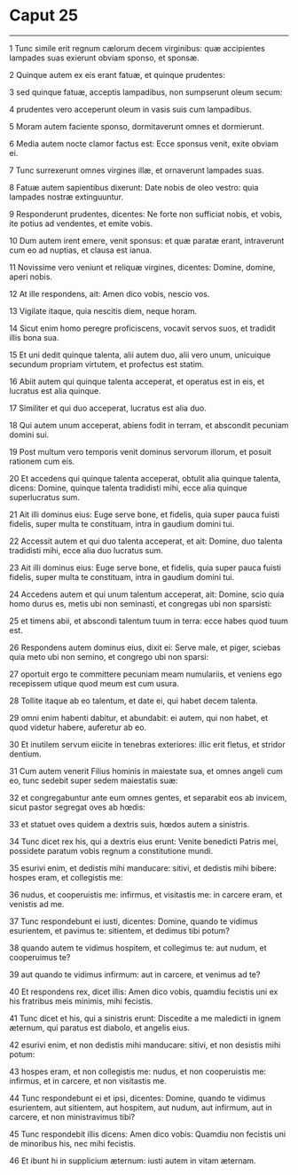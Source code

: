 # Caput 25

***

1 Tunc simile erit regnum cælorum decem virginibus: quæ accipientes lampades suas exierunt obviam sponso, et sponsæ.

2 Quinque autem ex eis erant fatuæ, et quinque prudentes:

3 sed quinque fatuæ, acceptis lampadibus, non sumpserunt oleum secum:

4 prudentes vero acceperunt oleum in vasis suis cum lampadibus.

5 Moram autem faciente sponso, dormitaverunt omnes et dormierunt.

6 Media autem nocte clamor factus est: Ecce sponsus venit, exite obviam ei.

7 Tunc surrexerunt omnes virgines illæ, et ornaverunt lampades suas.

8 Fatuæ autem sapientibus dixerunt: Date nobis de oleo vestro: quia lampades nostræ extinguuntur.

9 Responderunt prudentes, dicentes: Ne forte non sufficiat nobis, et vobis, ite potius ad vendentes, et emite vobis.

10 Dum autem irent emere, venit sponsus: et quæ paratæ erant, intraverunt cum eo ad nuptias, et clausa est ianua.

11 Novissime vero veniunt et reliquæ virgines, dicentes: Domine, domine, aperi nobis.

12 At ille respondens, ait: Amen dico vobis, nescio vos.

13 Vigilate itaque, quia nescitis diem, neque horam.

14 Sicut enim homo peregre proficiscens, vocavit servos suos, et tradidit illis bona sua.

15 Et uni dedit quinque talenta, alii autem duo, alii vero unum, unicuique secundum propriam virtutem, et profectus est statim.

16 Abiit autem qui quinque talenta acceperat, et operatus est in eis, et lucratus est alia quinque.

17 Similiter et qui duo acceperat, lucratus est alia duo.

18 Qui autem unum acceperat, abiens fodit in terram, et abscondit pecuniam domini sui.

19 Post multum vero temporis venit dominus servorum illorum, et posuit rationem cum eis.

20 Et accedens qui quinque talenta acceperat, obtulit alia quinque talenta, dicens: Domine, quinque talenta tradidisti mihi, ecce alia quinque superlucratus sum.

21 Ait illi dominus eius: Euge serve bone, et fidelis, quia super pauca fuisti fidelis, super multa te constituam, intra in gaudium domini tui.

22 Accessit autem et qui duo talenta acceperat, et ait: Domine, duo talenta tradidisti mihi, ecce alia duo lucratus sum.

23 Ait illi dominus eius: Euge serve bone, et fidelis, quia super pauca fuisti fidelis, super multa te constituam, intra in gaudium domini tui.

24 Accedens autem et qui unum talentum acceperat, ait: Domine, scio quia homo durus es, metis ubi non seminasti, et congregas ubi non sparsisti:

25 et timens abii, et abscondi talentum tuum in terra: ecce habes quod tuum est.

26 Respondens autem dominus eius, dixit ei: Serve male, et piger, sciebas quia meto ubi non semino, et congrego ubi non sparsi:

27 oportuit ergo te committere pecuniam meam numulariis, et veniens ego recepissem utique quod meum est cum usura.

28 Tollite itaque ab eo talentum, et date ei, qui habet decem talenta.

29 omni enim habenti dabitur, et abundabit: ei autem, qui non habet, et quod videtur habere, auferetur ab eo.

30 Et inutilem servum eiicite in tenebras exteriores: illic erit fletus, et stridor dentium.

31 Cum autem venerit Filius hominis in maiestate sua, et omnes angeli cum eo, tunc sedebit super sedem maiestatis suæ:

32 et congregabuntur ante eum omnes gentes, et separabit eos ab invicem, sicut pastor segregat oves ab hœdis:

33 et statuet oves quidem a dextris suis, hœdos autem a sinistris.

34 Tunc dicet rex his, qui a dextris eius erunt: Venite benedicti Patris mei, possidete paratum vobis regnum a constitutione mundi.

35 esurivi enim, et dedistis mihi manducare: sitivi, et dedistis mihi bibere: hospes eram, et collegistis me:

36 nudus, et cooperuistis me: infirmus, et visitastis me: in carcere eram, et venistis ad me.

37 Tunc respondebunt ei iusti, dicentes: Domine, quando te vidimus esurientem, et pavimus te: sitientem, et dedimus tibi potum?

38 quando autem te vidimus hospitem, et collegimus te: aut nudum, et cooperuimus te?

39 aut quando te vidimus infirmum: aut in carcere, et venimus ad te?

40 Et respondens rex, dicet illis: Amen dico vobis, quamdiu fecistis uni ex his fratribus meis minimis, mihi fecistis.

41 Tunc dicet et his, qui a sinistris erunt: Discedite a me maledicti in ignem æternum, qui paratus est diabolo, et angelis eius.

42 esurivi enim, et non dedistis mihi manducare: sitivi, et non desistis mihi potum:

43 hospes eram, et non collegistis me: nudus, et non cooperuistis me: infirmus, et in carcere, et non visitastis me.

44 Tunc respondebunt ei et ipsi, dicentes: Domine, quando te vidimus esurientem, aut sitientem, aut hospitem, aut nudum, aut infirmum, aut in carcere, et non ministravimus tibi?

45 Tunc respondebit illis dicens: Amen dico vobis: Quamdiu non fecistis uni de minoribus his, nec mihi fecistis.

46 Et ibunt hi in supplicium æternum: iusti autem in vitam æternam.

